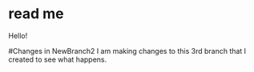 # read me

Hello!

#Changes in NewBranch2
I am making changes to this 3rd branch that I created to see what happens. 